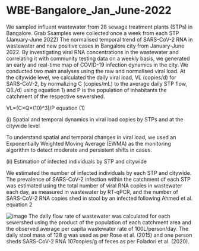 # WBE-Bangalore_Jan_June-2022

We sampled influent wastewater from 28 sewage treatment plants (STPs) in Bangalore. Grab Ssamples were collected once a week from each STP (January-June 2022) The normalised temporal trend of SARS-CoV-2 RNA in wastewater and new positive cases in Bangalore city from January-June 2022. By investigating viral RNA concentrations in the wastewater and correlating it with community testing data on a weekly basis, we generated an early and real-time map of COVID-19 infection dynamics in the city. We conducted two main analyses using the raw and normalised viral load. At the citywide level, we calculated the daily viral load, VL (copies/d) for SARS-CoV-2, by normalizing C (copies/mL) to the average daily STP flow, Q(L/d) using equation 1) and P is the population of inhabitants the catchment of the respective sewershed.

VL=(C×Q×(10)^3)/P  equation (1)

(i) 	Spatial and temporal dynamics in viral load copies by STPs and at the citywide level

To understand spatial and temporal changes in viral load, we used an Exponentially Weighted Moving Average (EWMA) as the monitoring algorithm to detect moderate and persistent shifts in cases. 

(ii) Estimation of infected individuals by STP and citywide

We estimated the number of infected individuals by each STP and citywide. The prevalence of SARS-CoV-2 infection within the catchment of each STP was estimated using the total number of viral RNA copies in wastewater each day, as measured in wastewater by RT-qPCR, and the number of SARS-CoV-2 RNA copies shed in stool by an infected following Ahmed et al. equation 2

![image](https://user-images.githubusercontent.com/117061166/198938822-479a0ce5-97bb-4320-afb7-ffe79faaf929.png)
The daily flow rate of wastewater was calculated for each sewershed using the product of the population of each catchment area and the observed average per capita wastewater rate of 100L/person/day. The daily stool mass of 128 g was used as per Rose et al. (2015) and one person sheds SARS-CoV-2 RNA 107copies/g of feces as per Foladori et al. (2020). 

